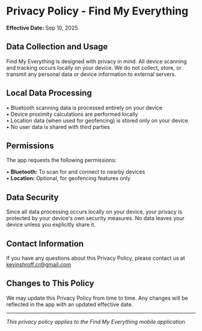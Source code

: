 # Privacy Policy - Find My Everything

**Effective Date:** Sep 10, 2025.

## Data Collection and Usage

Find My Everything is designed with privacy in mind. All device scanning and tracking occurs locally on your device. We do not collect, store, or transmit any personal data or device information to external servers.

## Local Data Processing

• Bluetooth scanning data is processed entirely on your device  
• Device proximity calculations are performed locally  
• Location data (when used for geofencing) is stored only on your device  
• No user data is shared with third parties

## Permissions

The app requests the following permissions:

• **Bluetooth:** To scan for and connect to nearby devices  
• **Location:** Optional, for geofencing features only  

## Data Security

Since all data processing occurs locally on your device, your privacy is protected by your device's own security measures. No data leaves your device unless you explicitly share it.

## Contact Information

If you have any questions about this Privacy Policy, please contact us at kevinshroff.cr@gmail.com

## Changes to This Policy

We may update this Privacy Policy from time to time. Any changes will be reflected in the app with an updated effective date.

---

*This privacy policy applies to the Find My Everything mobile application.*
